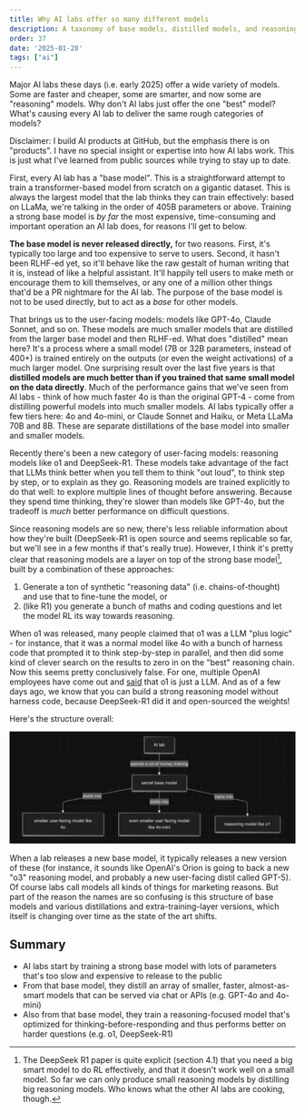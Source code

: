```yaml
---
title: Why AI labs offer so many different models
description: A taxonomy of base models, distilled models, and reasoning models
order: 37
date: '2025-01-28'
tags: ["ai"]
---
```


Major AI labs these days (i.e. early 2025) offer a wide variety of models. Some are faster and cheaper, some are smarter, and now some are "reasoning" models. Why don't AI labs just offer the one "best" model? What's causing every AI lab to deliver the same rough categories of models?

Disclaimer: I build AI products at GitHub, but the emphasis there is on "products". I have no special insight or expertise into how AI labs work. This is just what I've learned from public sources while trying to stay up to date.

First, every AI lab has a "base model". This is a straightforward attempt to train a transformer-based model from scratch on a gigantic dataset. This is always the largest model that the lab thinks they can train effectively: based on LLaMa, we're talking in the order of 405B parameters or above. Training a strong base model is _by far_ the most expensive, time-consuming and important operation an AI lab does, for reasons I'll get to below.

**The base model is never released directly,** for two reasons. First, it's typically too large and too expensive to serve to users. Second, it hasn't been RLHF-ed yet, so it'll behave like the raw gestalt of human writing that it is, instead of like a helpful assistant. It'll happily tell users to make meth or encourage them to kill themselves, or any one of a million other things that'd be a PR nightmare for the AI lab. The purpose of the base model is not to be used directly, but to act as a _base_ for other models.

That brings us to the user-facing models: models like GPT-4o, Claude Sonnet, and so on. These models are much smaller models that are distilled from the larger base model and then RLHF-ed. What does "distilled" mean here? It's a process where a small model (7B or 32B parameters, instead of 400+) is trained entirely on the outputs (or even the weight activations) of a much larger model. One surprising result over the last five years is that **distilled models are much better than if you trained that same small model on the data directly**. Much of the performance gains that we've seen from AI labs - think of how much faster 4o is than the original GPT-4 - come from distilling powerful models into much smaller models. AI labs typically offer a few tiers here: 4o and 4o-mini, or Claude Sonnet and Haiku, or Meta LLaMa 70B and 8B. These are separate distillations of the base model into smaller and smaller models.

Recently there's been a new category of user-facing models: reasoning models like o1 and DeepSeek-R1. These models take advantage of the fact that LLMs think better when you tell them to think "out loud", to think step by step, or to explain as they go. Reasoning models are trained explicitly to do that well: to explore multiple lines of thought before answering. Because they spend time thinking, they're slower than models like GPT-4o, but the tradeoff is _much_ better performance on difficult questions.

Since reasoning models are so new, there's less reliable information about how they're built (DeepSeek-R1 is open source and seems replicable so far, but we'll see in a few months if that's really true). However, I think it's pretty clear that reasoning models are a layer on top of the strong base model[^1], built by a combination of these approaches:

1. Generate a ton of synthetic "reasoning data" (i.e. chains-of-thought) and use that to fine-tune the model, or
2. (like R1) you generate a bunch of maths and coding questions and let the model RL its way towards reasoning.

When o1 was released, many people claimed that o1 was a LLM "plus logic" - for instance, that it was a normal model like 4o with a bunch of harness code that prompted it to think step-by-step in parallel, and then did some kind of clever search on the results to zero in on the "best" reasoning chain. Now this seems pretty conclusively false. For one, multiple OpenAI employees have come out and [said](https://x.com/__nmca__/status/1870170101091008860) that o1 is just a LLM. And as of a few days ago, we know that you can build a strong reasoning model without harness code, because DeepSeek-R1 did it and open-sourced the weights!

Here's the structure overall:

![models](ai-lab-models.png)

When a lab releases a new base model, it typically releases a new version of these (for instance, it sounds like OpenAI's Orion is going to back a new "o3" reasoning model, and probably a new user-facing distil called GPT-5). Of course labs call models all kinds of things for marketing reasons. But part of the reason the names are so confusing is this structure of base models and various distillations and extra-training-layer versions, which itself is changing over time as the state of the art shifts.

## Summary


- AI labs start by training a strong base model with lots of parameters that's too slow and expensive to release to the public
- From that base model, they distill an array of smaller, faster, almost-as-smart models that can be served via chat or APIs (e.g. GPT-4o and 4o-mini)
- Also from that base model, they train a reasoning-focused model that's optimized for thinking-before-responding and thus performs better on harder questions (e.g. o1, DeepSeek-R1)


[^1]: The DeepSeek R1 paper is quite explicit (section 4.1) that you need a big smart model to do RL effectively, and that it doesn't work well on a small model. So far we can only produce small reasoning models by distilling big reasoning models. Who knows what the other AI labs are cooking, though.